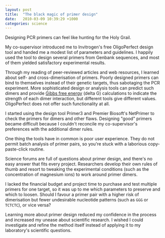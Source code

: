 ```yaml
---
layout: post
title:  "The black magic of primer design"
date:   2010-03-09 10:39:29 +1000
categories: science
---
```


Designing PCR primers can feel like hunting for the Holy Grail. 

My co-supervisor introduced me to Invitrogen's free OligoPerfect design tool and handed me a modest list of parameters and guidelines. I happily used the tool to design several primers from Genbank sequences, and most of them yielded satisfactory experimental results.

Through my reading of peer-reviewed articles and web resources, I learned about self- and cross-dimerisation of primers. Poorly designed primers can bind to themselves instead of their genetic targets, thus sabotaging the PCR experiment. More sophisticated design or analysis tools can predict such dimers and provide [Gibbs free energy](https://en.wikipedia.org/wiki/Gibbs_free_energy) (delta G) calculations to indicate the strength of each dimer interaction, but different tools give different values. OligoPerfect does not offer such functionality at all.

I started using the design tool Primer3 and Premier Biosoft's NetPrimer to check the primers for dimers and other flaws. Designing "good" primers became difficult because I couldn't reconcile my co-supervisor's preferences with the additional dimer rules.

One thing the tools have in common is poor user experience. They do not permit batch analysis of primer pairs, so you're stuck with a laborious copy-paste-click routine.

Science forums are full of questions about primer design, and there's no easy answer that fits every project. Researchers develop their own rules of thumb and resort to tweaking the experimental conditions (such as the concentration of magnesium ions) to work around primer dimers. 

I lacked the financial budget and project time to purchase and test multiple primers for one target, so it was up to me which parameters to preserve and which to loosen. Should I favour a primer pair with a higher risk of dimerisation but fewer undesirable nucleotide patterns (such as `GGG` or `TCTCTC`), or vice versa?

Learning more about primer design reduced my confidence in the process and increased my unease about scientific research. I wished I could investigate and refine the method itself instead of applying it to my laboratory's scientific questions.